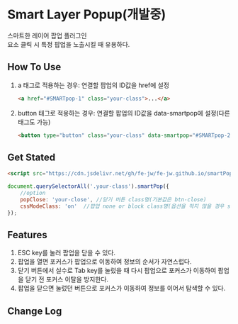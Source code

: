# **Smart Layer Popup(개발중)**

스마트한 레이어 팝업 플러그인  
요소 클릭 시 특정 팝업을 노출시킬 때 유용하다.

## **How To Use**

1. a 태그로 적용하는 경우: 연결할 팝업의 ID값을 href에 설정
	```html
	<a href="#SMARTpop-1" class="your-class">...</a>
	```

2. button 태그로 적용하는 경우: 연결할 팝업의 ID값을 data-smartpop에 설정(다른 태그도 가능)
	```html
	<button type="button" class="your-class" data-smartpop="#SMARTpop-2">...</button>
	```

## **Get Stated**

```html
<script src="https://cdn.jsdelivr.net/gh/fe-jw/fe-jw.github.io/smartPop/smartPop.js"></script>
```

```javascript
document.querySelectorAll('.your-class').smartPop({
	//option
	popClose: 'your-close',	//닫기 버튼 class명(기본값은 btn-close)
	cssModeClass: 'on'	//팝업 none or block class명(옵션을 적지 않을 경우 style 속성으로 none/block 처리)
});
```

## **Features**
1. ESC key를 눌러 팝업을 닫을 수 있다.
2. 팝업을 열면 포커스가 팝업으로 이동하여 정보의 순서가 자연스럽다.
3. 닫기 버튼에서 실수로 Tab key를 눌렀을 때 다시 팝업으로 포커스가 이동하여 팝업을 닫기 전 포커스 이탈을 방지한다.
4. 팝업을 닫으면 눌렀던 버튼으로 포커스가 이동하여 정보를 이어서 탐색할 수 있다.

## **Change Log**